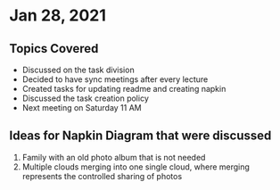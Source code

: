 # Jan 28, 2021

## Topics Covered

- Discussed on the task division
- Decided to have sync meetings after every lecture
- Created tasks for updating readme and creating napkin
- Discussed the task creation policy
- Next meeting on Saturday 11 AM

## Ideas for Napkin Diagram that were discussed

1.  Family with an old photo album that is not needed
2.  Multiple clouds merging into one single cloud, where merging represents the controlled sharing of photos